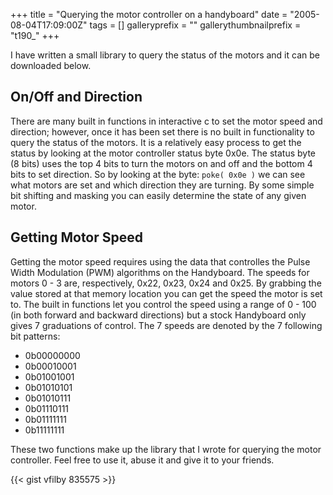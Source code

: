 +++
title = "Querying the motor controller on a handyboard"
date = "2005-08-04T17:09:00Z"
tags = []
galleryprefix = ""
gallerythumbnailprefix = "t190_"
+++

I have written a small library to query the status of the motors and it can be
downloaded below.

## On/Off and Direction

There are many built in functions in interactive c to set the motor speed and
direction; however, once it has been set there is no built in functionality to
query the status of the motors. It is a relatively easy process to get the
status by looking at the motor controller status byte 0x0e. The status byte (8
bits) uses the top 4 bits to turn the motors on and off and the bottom 4 bits
to set direction. So by looking at the byte: `poke( 0x0e )` we can see what
motors are set and which direction they are turning. By some simple bit
shifting and masking you can easily determine the state of any given motor.

## Getting Motor Speed

Getting the motor speed requires using the data that controlles the Pulse
Width Modulation (PWM) algorithms on the Handyboard. The speeds for motors 0 -
3 are, respectively, 0x22, 0x23, 0x24 and 0x25. By grabbing the value stored
at that memory location you can get the speed the motor is set to. The built
in functions let you control the speed using a range of 0 - 100 (in both
forward and backward directions) but a stock Handyboard only gives 7
graduations of control. The 7 speeds are denoted by the 7 following bit
patterns:

  * 0b00000000
  * 0b00010001
  * 0b01001001
  * 0b01010101
  * 0b01010111
  * 0b01110111
  * 0b01111111
  * 0b11111111

These two functions make up the library that I wrote for querying the motor
controller. Feel free to use it, abuse it and give it to your friends.

{{< gist vfilby 835575 >}}

